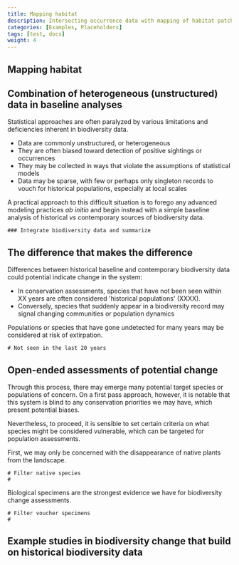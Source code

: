 ```yaml
---
title: Mapping habitat
description: Intersecting occurrence data with mapping of habitat patches
categories: [Examples, Placeholders]
tags: [test, docs]
weight: 4
---
```


## Mapping habitat



## Combination of heterogeneous (unstructured) data in baseline analyses

Statistical approaches are often paralyzed by various limitations and deficiencies inherent in biodiversity data.

* Data are commonly unstructured, or heterogeneous
* They are often biased toward detection of positive sightings or occurrences
* They may be collected in ways that violate the assumptions of statistical models
* Data may be sparse, with few or perhaps only singleton records to vouch for historical populations, especially at local scales

A practical approach to this difficult situation is to forego any advanced modeling practices *ab initio*
and begin instead with a simple baseline analysis of historical *vs* contemporary sources of biodiversity data.

```
### Integrate biodiversity data and summarize 

```

## The difference that makes the difference

Differences between historical baseline and contemporary biodiversity data could potential indicate change in the system:

* In conservation assessments, species that have not been seen within XX years are often considered 'historical populations' (XXXX).
* Conversely, species that suddenly appear in a biodiversity record may signal changing communities or population dynamics

Populations or species that have gone undetected for many years may be considered at risk of extirpation.

```
# Not seen in the last 20 years
```

## Open-ended assessments of potential change

Through this process, there may emerge many potential target species or populations of concern.
On a first pass approach, however, it is notable that this system is blind to any conservation priorities we may have,
which present potential biases.

Nevertheless, to proceed, it is sensible to set certain criteria on what species might be considered vulnerable, which can be targeted for population assessments.

First, we may only be concerned with the disappearance of native plants from the landscape.

```
# Filter native species
# 
```

Biological specimens are the strongest evidence we have for biodiversity change assessments.

```
# Filter voucher specimens
# 
```

## Example studies in biodiversity change that build on historical biodiversity data
